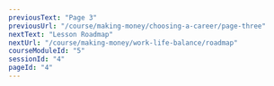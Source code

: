 ```yaml
---
previousText: "Page 3"
previousUrl: "/course/making-money/choosing-a-career/page-three"
nextText: "Lesson Roadmap"
nextUrl: "/course/making-money/work-life-balance/roadmap"
courseModuleId: "5"
sessionId: "4"
pageId: "4"
---
```



